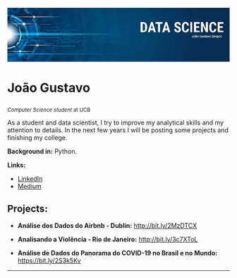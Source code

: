 <p align="center">
  <img src="bannerDS.png" >
</p>

# João Gustavo
<sub>*Computer Science student* at UCB</sub>

As a student and data scientist, I try to improve my analytical skills and my attention to details. In the next few years I will be posting some projects and finishing my college.

**Background in:** Python.

**Links:**
* [LinkedIn](https://www.linkedin.com/in/joão-gustavo-borges-e-souza-6700451b8/)
* [Medium](https://medium.com/@joaogustavo.borges2901)

## Projects:

* **Análise dos Dados do Airbnb - Dublin:** http://bit.ly/2MzDTCX

* **Analisando a Violência - Rio de Janeiro:** http://bit.ly/3c7XToL

* **Análise de Dados do Panorama do COVID-19 no Brasil e no Mundo:** https://bit.ly/2S3k5Kv



---





